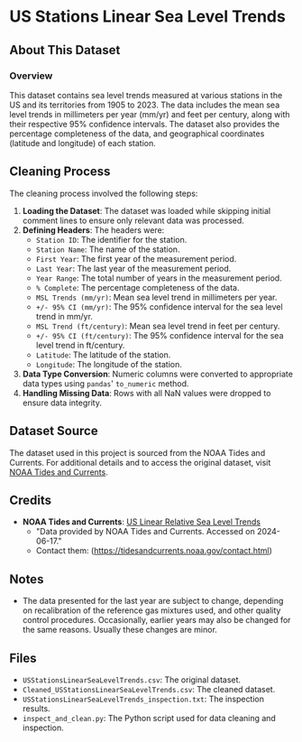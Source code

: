 # US Stations Linear Sea Level Trends

## About This Dataset

### Overview
This dataset contains sea level trends measured at various stations in the US and its territories from 1905 to 2023. The data includes the mean sea level trends in millimeters per year (mm/yr) and feet per century, along with their respective 95% confidence intervals. The dataset also provides the percentage completeness of the data, and geographical coordinates (latitude and longitude) of each station.

## Cleaning Process
The cleaning process involved the following steps:
1. **Loading the Dataset**: The dataset was loaded while skipping initial comment lines to ensure only relevant data was processed.
2. **Defining Headers**: The headers were:
    - `Station ID`: The identifier for the station.
    - `Station Name`: The name of the station.
    - `First Year`: The first year of the measurement period.
    - `Last Year`: The last year of the measurement period.
    - `Year Range`: The total number of years in the measurement period.
    - `% Complete`: The percentage completeness of the data.
    - `MSL Trends (mm/yr)`: Mean sea level trend in millimeters per year.
    - `+/- 95% CI (mm/yr)`: The 95% confidence interval for the sea level trend in mm/yr.
    - `MSL Trend (ft/century)`: Mean sea level trend in feet per century.
    - `+/- 95% CI (ft/century)`: The 95% confidence interval for the sea level trend in ft/century.
    - `Latitude`: The latitude of the station.
    - `Longitude`: The longitude of the station.
3. **Data Type Conversion**: Numeric columns were converted to appropriate data types using `pandas`' `to_numeric` method.
4. **Handling Missing Data**: Rows with all NaN values were dropped to ensure data integrity.

## Dataset Source

The dataset used in this project is sourced from the NOAA Tides and Currents. For additional details and to access the original dataset, visit [NOAA Tides and Currents](https://tidesandcurrents.noaa.gov/sltrends/mslUSTrendsTable.html).

## Credits

- **NOAA Tides and Currents**: [US Linear Relative Sea Level Trends](https://tidesandcurrents.noaa.gov/sltrends/mslUSTrendsTable.html)
  - "Data provided by NOAA Tides and Currents. Accessed on 2024-06-17."
  - Contact them: (https://tidesandcurrents.noaa.gov/contact.html)

## Notes

- The data presented for the last year are subject to change, depending on recalibration of the reference gas mixtures used, and other quality control procedures. Occasionally, earlier years may also be changed for the same reasons. Usually these changes are minor.

## Files

- `USStationsLinearSeaLevelTrends.csv`: The original dataset.
- `Cleaned_USStationsLinearSeaLevelTrends.csv`: The cleaned dataset.
- `USStationsLinearSeaLevelTrends_inspection.txt`: The inspection results.
- `inspect_and_clean.py`: The Python script used for data cleaning and inspection.
